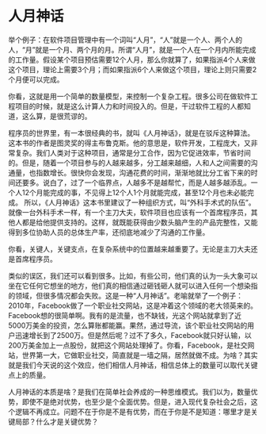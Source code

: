 # 人月神话

举个例子：在软件项目管理中有一个词叫“人月”，“人”就是一个人、两个人的人，“月”就是一个月、两个月的月。所谓“人月”，就是一个人在一个月内所能完成的工作量。假设某个项目预估需要12个人月，那么你就算了，如果指派4个人来做这个项目，理论上需要3个月；而如果指派6个人来做这个项目，理论上则只需要2个月便可以完成。

你看，这就是用一个简单的数量模型，来控制一个复杂工程。很多公司在做软件工程项目的时候，就是这么计算人力和时间投入的。但是，干过软件工程的人都知道，这么算，是很荒谬的。

程序员的世界里，有一本很经典的书，就叫《人月神话》，就是在驳斥这种算法。
这本书的作者是图灵奖的得主布鲁克斯。他的意思是，软件开发，工程庞大，又非常复杂。我们人类对于这种项目，通常是分工合作，因为它促进效率，节省时间的。但是，随着一个项目参与的人越来越多，分工越来越细，人和人之间需要的沟通量，也指数增长。很快你会发现，沟通花费的时间，渐渐地就比分工省下来的时间还要多。说白了，过了一个临界点，人越多不是越帮忙，而是人越多越添乱。一个人12个月能完成的事，不见得上12个人1个月就能完成，甚至12个月也未必能完成。
所以，《人月神话》这本书里建议了一种组织方式，叫“外科手术式的队伍”。就像一台外科手术一样，有一个主刀大夫，软件项目也应该有一个首席程序员，其他人都是给他提供支持的。这样，就既能获得由少数头脑产生的产品完整性，又能得到多位协助人员的总体生产率，还彻底地减少了沟通的工作量。

你看，关键人，关键支点，在复杂系统中的位置越来越重要了。无论是主刀大夫还是首席程序员。

类似的误区，我们还可以看到很多。比如，有些公司，他们真的认为一头大象可以坐在它任何它想坐的地方，他们真的相信通过砸钱砸人就可以进入任何一个想染指的领域，但很多情况都会失败。这是一种“人月神话”。老喻就举了一个例子：2010年，Facebook做了一个职业社交网站，这是冲着这个领域的老大领英来的。Facebook想的很简单啊。我有的是流量，也不缺钱，光这个网站就拿到了近5000万美金的投资，怎么算账都能赢。果然，通过导流，该个职业社交网站的用户迅速增长到了2500万。但是然后呢？过不了多久，Facebook就只好认输，以200万美金加上一点股份，就把这个网站处理掉了。你看，Facebook，是社交网站，世界第一大，它做职业社交，简直就是一墙之隔，居然就做不成。为啥？其实就是我们今天说的这个效应，他们相信人月神话，相信总体上的数量可以取代关键点上的质量。

人月神话的本质是啥？是我们在简单社会养成的一种思维模式。我们以为，数量优势，即使不是绝对优势，也至少是个全面优势。但是，进入现代复杂社会之后，这个逻辑不再成立。问题不在于你是不是有优势，而在于你是不是知道：哪里才是关键局部？什么才是关键优势？